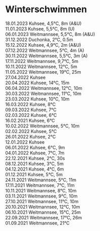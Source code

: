 # Winterschwimmen

18.01.2023 Kuhsee, 4,5°C, 8m (A&U)<br>
11.01.2023 Kuhsee, 5,5°C, 8m (U)<br>
06.01.2023 Weitmannsee, 5,5°C, 8m (A&U)<br>
31.12.2022 Duchonka, 2°C, 0.5m<br>
15.12.2022 Kuhsee, 4,9°C, 2m (A&U)<br>
07.12.2022 Weitmannsee, 5°C, 4m (A)<br>
30.11.2022 Weitmannsee, 5,5°C, 3m (A)<br>
17.11.2022 Weitmannsee, 9,7°C, 5m<br>
10.11.2022 Weitmannsee, 12°C, 5m<br>
11.05.2022 Weitmannsee, 19°C, 25m<br>
27.04.2022 Kuhsee<br>
20.04.2022 Kuhsee, 14°C, 15m<br>
06.04.2022 Weitmannsee, 12°C, 10m<br>
30.03.2022 Weitmannsee, 11°C, 10m<br>
23.03.2022 Kuhsee, 10°C, 10m<br>
16.03.2022 Kuhsee, 8°C<br>
09.03.2022 Kuhsee, 7°C<br>
02.03.2022 Kuhsee, 6°C<br>
16.02.2021 Kuhsee, 6°C<br>
10.02.2022 Weitmannsee, 5°C, 10m<br>
02.02.2022 Kuhsee, 5°C<br>
26.01.2022 Kuhsee, 2°C<br>
12.01.2022 Kuhsee<br>
06.01.2022 Kuhsee, 6°C, 9m<br>
04.01.2022 Kuhsee, 7°C, 7m<br>
22.12.2021 Kuhsee, 2°C, 30s<br>
08.12.2021 Kuhsee, 3°C, 5m<br>
04.12.2021 Kuhsee, 4°C, 6m<br>
01.12.2021 Kuhsee, 5°C, 5m<br>
24.11.2021 Weitmannsee, 5°C, 11m<br>
17.11.2021 Weitmannsee, 7°C, 11m<br>
10.11.2021 Weitmannsee, 8°C, 10m<br>
03.11.2021 Weitmannsee, 9°C, 10m<br>
27.10.2021 Weitmannsee, 11°C, 10m<br>
20.10.2021 Weitmannsee, 12°C, 10m<br>
06.10.2021 Weitmannsee, 15°C, 25m<br>
22.09.2021 Weitmannsee, 17°C, 26m<br>
01.09.2021 Weitmannsee, 21°C
